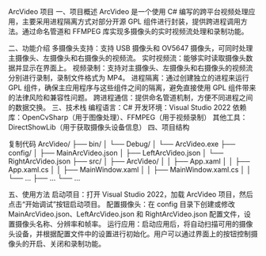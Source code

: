 ArcVideo 项目
一、项目概述
ArcVideo 是一个使用 C# 编写的跨平台视频处理应用，主要采用进程隔离方式对部分开源 GPL 组件进行封装，提供跨进程调用方法。通过命名管道和 FFMPEG 库实现多摄像头的实时视频流处理和录制功能。

二、功能介绍
多摄像头支持：支持 USB 摄像头和 OV5647 摄像头，可同时处理主摄像头、左摄像头和右摄像头的视频流。
实时视频流：能够实时读取摄像头数据并显示在界面上。
视频录制：支持对主摄像头、左摄像头和右摄像头的视频流分别进行录制，录制文件格式为 MP4。
进程隔离：通过创建独立的进程来运行 GPL 组件，确保主应用程序与这些组件之间的隔离，避免直接使用 GPL 组件带来的法律风险和兼容性问题。
跨进程通信：提供命名管道机制，方便不同进程之间的数据交换。
三、技术栈
编程语言：C#
开发环境：Visual Studio 2022
依赖库：OpenCvSharp（用于图像处理）、FFMPEG（用于视频录制）
其他工具：DirectShowLib（用于获取摄像头设备信息）
四、项目结构
        
复制代码
ArcVideo/
├── bin/
│   └── Debug/
│       └── ArcVideo.exe
├── config/
│   ├── MainArcVideo.json
│   ├── LeftArcVideo.json
│   └── RightArcVideo.json
├── src/
│   ├── ArcVideo/
│   │   ├── App.xaml
│   │   ├── App.xaml.cs
│   │   ├── MainWindow.xaml
│   │   ├── MainWindow.xaml.cs
│   │   └── ...
├── ...
└── ...

    
五、使用方法
启动项目：打开 Visual Studio 2022，加载 ArcVideo 项目，然后点击“开始调试”按钮启动项目。
配置摄像头：在 config 目录下创建或修改 MainArcVideo.json、LeftArcVideo.json 和 RightArcVideo.json 配置文件，设置摄像头名称、分辨率和帧率。
运行应用：启动应用后，将自动扫描可用的摄像头设备，并根据配置文件中的设置进行初始化。用户可以通过界面上的按钮控制摄像头的开启、关闭和录制功能。